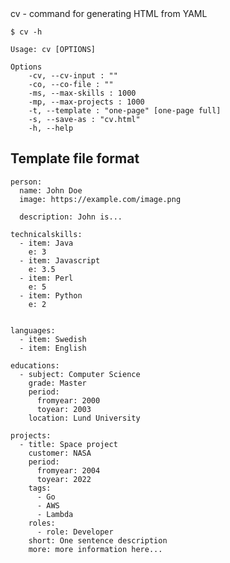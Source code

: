 <!-- Generated by main_test.go, DO NOT EDIT! -->cv - command for generating HTML from YAML


    $ cv -h
    
    Usage: cv [OPTIONS]
    
    Options
        -cv, --cv-input : ""
        -co, --co-file : ""
        -ms, --max-skills : 1000
        -mp, --max-projects : 1000
        -t, --template : "one-page" [one-page full]
        -s, --save-as : "cv.html"
        -h, --help
    
    

## Template file format

    person:
      name: John Doe
      image: https://example.com/image.png
    
      description: John is...
    
    technicalskills:
      - item: Java
        e: 3
      - item: Javascript
        e: 3.5
      - item: Perl
        e: 5
      - item: Python
        e: 2
    
          
    languages:
      - item: Swedish
      - item: English
    
    educations:
      - subject: Computer Science
        grade: Master
        period:
          fromyear: 2000
          toyear: 2003
        location: Lund University
    
    projects:
      - title: Space project
        customer: NASA
        period:
          fromyear: 2004
          toyear: 2022
        tags:
          - Go
          - AWS
          - Lambda
        roles:
          - role: Developer
        short: One sentence description
        more: more information here...
    


